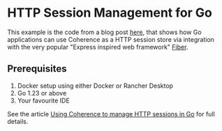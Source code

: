 # HTTP Session Management for Go

This example is the code from a blog post [here](https://medium.com/oracle-coherence/using-coherence-to-manage-http-sessions-in-go-6aa0c71201ff), that shows how Go applications can use Coherence as a HTTP session store via 
integration with the very popular "Express inspired web framework" [Fiber](https://github.com/gofiber/fiber).

## Prerequisites 

1. Docker setup using either Docker or Rancher Desktop
2. Go 1.23 or above
3. Your favourite IDE

See the article [Using Coherence to manage HTTP sessions in Go](https://medium.com/oracle-coherence/using-coherence-to-manage-http-sessions-in-go-6aa0c71201ff) for full details.

